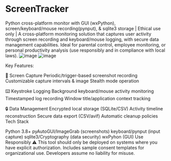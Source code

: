 # ScreenTracker
Python cross-platform monitor with GUI (wxPython), screen/keyboard/mouse recording(pynput), &amp; sqlite3 storage | Ethical use only |
A cross-platform monitoring solution that captures user activity through screen recording and keyboard/mouse logging, with secure data management capabilities. Ideal for parental control, employee monitoring, or personal productivity analysis (use responsibly and in compliance with local laws).
![image](https://github.com/user-attachments/assets/a302d818-307a-46ca-b5e5-7bfa5f2a741b)
![image](https://github.com/user-attachments/assets/c8de4436-9270-4796-98c9-3511cc328ba6)




Key Features:

📸 ​Screen Capture
Periodic/trigger-based screenshot recording
Customizable capture intervals & image
Stealth mode operation

⌨️ ​Keystroke Logging
Background keyboard/mouse activity monitoring
Timestamped log recording
Window title/application context tracking

🔒 ​Data Management
Encrypted local storage (SQLite/CSV)
Activity timeline reconstruction
Secure data export (CSV/avif)
Automatic cleanup policies
Tech Stack

Python 3.8+
pyAutoGUI/ImageGrab (screenshots)
keyboard/pynput (input capture)
sqlite3/Cryptography (data security)
wxPyhon (GUI)
Use Responsibly
⚠️ This tool should only be deployed on systems where you have explicit authorization. Includes sample consent templates for organizational use. Developers assume no liability for misuse.

